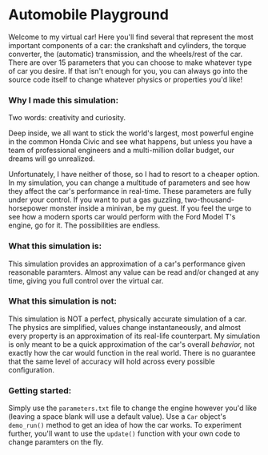 # Automobile Playground

Welcome to my virtual car! Here you'll find several that represent the most important components of a car: the crankshaft and cylinders, the torque converter, the (automatic) transmission, and the wheels/rest of the car. There are over 15 parameters that you can choose to make whatever type of car you desire. If that isn't enough for you, you can always go into the source code itself to change whatever physics or properties you'd like!

### Why I made this simulation:
Two words: creativity and curiosity.

Deep inside, we all want to stick the world's largest, most powerful engine in the common Honda Civic and see what happens, but unless you have a team of professional engineers and a multi-million dollar budget, our dreams will go unrealized.

Unfortunately, I have neither of those, so I had to resort to a cheaper option. In my simulation, you can change a multitude of parameters and see how they affect the car's performance in real-time. These parameters are fully under your control. If you want to put a gas guzzling, two-thousand-horsepower monster inside a minivan, be my guest. If you feel the urge to see how a modern sports car would perform with the Ford Model T's engine, go for it. The possibilities are endless.

### What this simulation is:
This simulation provides an approximation of a car's performance given reasonable paramters. Almost any value can be read and/or changed at any time, giving you full control over the virtual car. 

### What this simulation is not:
This simulation is NOT a perfect, physically accurate simulation of a car. The physics are simplified, values change instantaneously, and almost every property is an approximation of its real-life counterpart. My simulation is only meant to be a quick approximation of the car's overall _behavior,_ not exactly how the car would function in the real world. There is no guarantee that the same level of accuracy will hold across every possible configuration. 

### Getting started:
Simply use the `parameters.txt` file to change the engine however you'd like (leaving a space blank will use a default value). Use a `Car` object's `demo_run()` method to get an idea of how the car works. To experiment further, you'll want to use the `update()` function with your own code to change paramters on the fly.




